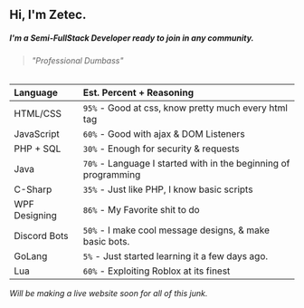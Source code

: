 ## Hi, I'm Zetec.

##### I'm a Semi-FullStack Developer ready to join in any community.
> ###### *"Professional Dumbass"*



| Language           | Est. Percent + Reasoning
|:-------------------|:--------------|
| HTML/CSS           | `95%` - Good at css, know pretty much every html tag         |
| JavaScript         | `60%` - Good with ajax & DOM Listeners        |
| PHP + SQL          | `30%` - Enough for security & requests |
| Java               | `70%` - Language I started with in the beginning of programming |
| C-Sharp            | `35%` - Just like PHP, I know basic scripts |
| WPF Designing      | `86%` - My Favorite shit to do |
| Discord Bots       | `50%` - I make cool message designs, & make basic bots. |
| GoLang             | `5%` - Just started learning it a few days ago. |
| Lua                | `60%` - Exploiting Roblox at its finest |


*Will be making a live website soon for all of this junk.*
